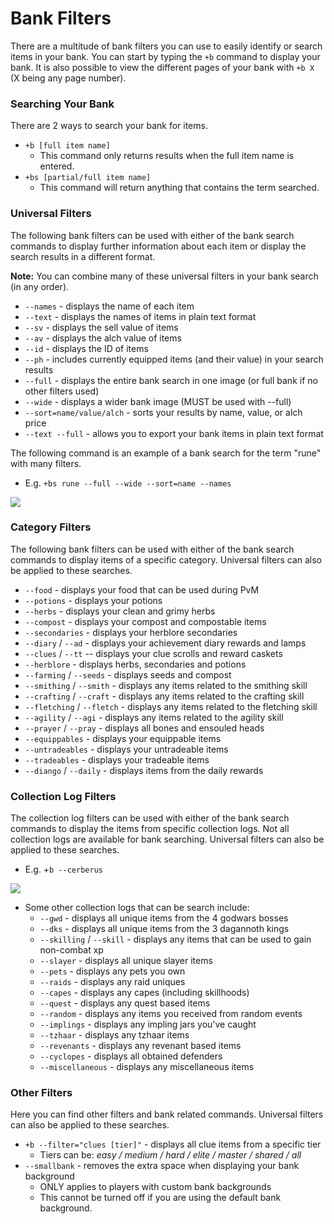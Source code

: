 # Bank Filters

There are a multitude of bank filters you can use to easily identify or search items in your bank. You can start by typing the `+b` command to display your bank. It is also possible to view the different pages of your bank with `+b X` (X being any page number).

### Searching Your Bank

There are 2 ways to search your bank for items.

* `+b [full item name]`
  * This command only returns results when the full item name is entered.
* `+bs [partial/full item name]`
  * This command will return anything that contains the term searched.

### Universal Filters

The following bank filters can be used with either of the bank search commands to display further information about each item or display the search results in a different format.

**Note:** You can combine many of these universal filters in your bank search (in any order).

* `--names` - displays the name of each item
* `--text` - displays the names of items in plain text format
* `--sv` - displays the sell value of items
* `--av` - displays the alch value of items
* `--id` - displays the ID of items
* `--ph` - includes currently equipped items (and their value) in your search results
* `--full` - displays the entire bank search in one image (or full bank if no other filters used)
* `--wide` - displays a wider bank image (MUST be used with --full)
* `--sort=name/value/alch` - sorts your results by name, value, or alch price
* `--text --full` - allows you to export your bank items in plain text format

The following command is an example of a bank search for the term "rune" with many filters.&#x20;

* E.g. `+bs rune --full --wide --sort=name --names`

![](../.gitbook/assets/rune\_search.png)

### Category Filters

The following bank filters can be used with either of the bank search commands to display items of a specific category. Universal filters can also be applied to these searches.

* `--food` - displays your food that can be used during PvM
* `--potions` - displays your potions
* `--herbs` - displays your clean and grimy herbs
* `--compost` - displays your compost and compostable items
* `--secondaries` - displays your herblore secondaries
* `--diary` / `--ad` - displays your achievement diary rewards and lamps
* `--clues` / `--tt` -- displays your clue scrolls and reward caskets
* `--herblore` - displays herbs, secondaries and potions
* `--farming` / `--seeds` - displays seeds and compost
* `--smithing` / `--smith` - displays any items related to the smithing skill
* `--crafting` / `--craft` - displays any items related to the crafting skill
* `--fletching` / `--fletch` - displays any items related to the fletching skill
* `--agility` / `--agi` - displays any items related to the agility skill
* `--prayer` / `--pray` - displays all bones and ensouled heads
* `--equippables` - displays your equippable items
* `--untradeables` - displays your untradeable items
* `--tradeables` - displays your tradeable items
* `--diango` / `--daily` - displays items from the daily rewards

### Collection Log Filters

The collection log filters can be used with either of the bank search commands to display the items from specific collection logs. Not all collection logs are available for bank searching. Universal filters can also be applied to these searches.

* E.g. +`b --cerberus`

![](../.gitbook/assets/cerberus\_bank.png)

* Some other collection logs that can be search include:
  * `--gwd` - displays all unique items from the 4 godwars bosses
  * `--dks` - displays all unique items from the 3 dagannoth kings
  * `--skilling` / `--skill` - displays any items that can be used to gain non-combat xp
  * `--slayer` - displays all unique slayer items
  * `--pets` - displays any pets you own
  * `--raids` - displays any raid uniques
  * `--capes` - displays any capes (including skillhoods)
  * `--quest` - displays any quest based items
  * `--random` - displays any items you received from random events
  * `--implings` - displays any impling jars you've caught
  * `--tzhaar` - displays any tzhaar items
  * `--revenants` - displays any revenant based items
  * `--cyclopes` - displays all obtained defenders
  * `--miscellaneous` - displays any miscellaneous items

### Other Filters

Here you can find other filters and bank related commands. Universal filters can also be applied to these searches.

* `+b --filter="clues [tier]"` - displays all clue items from a specific tier
  * Tiers can be: _easy / medium / hard / elite / master / shared / all_
* `--smallbank` - removes the extra space when displaying your bank background&#x20;
  * ONLY applies to players with custom bank backgrounds
  * This cannot be turned off if you are using the default bank background.
